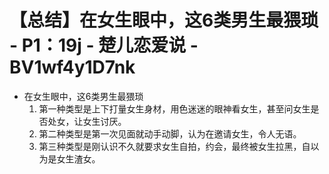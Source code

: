 # 【总结】在女生眼中，这6类男生最猥琐 - P1：19j - 楚儿恋爱说 - BV1wf4y1D7nk

-   在女生眼中，这6类男生最猥琐
    1.  第一种类型是上下打量女生身材，用色迷迷的眼神看女生，甚至问女生是否处女，让女生讨厌。
    2.  第二种类型是第一次见面就动手动脚，认为在邀请女生，令人无语。
    3.  第三种类型是刚认识不久就要求女生自拍，约会，最终被女生拉黑，自以为是女生渣女。